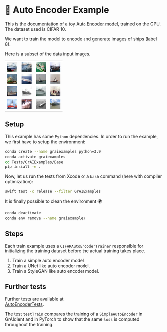 # 🚀 Auto Encoder Example

This is the documentation of a 
[toy Auto Encoder model](../../Tests/GrAIExamples/AutoEncoderExample.swift), 
trained on the GPU. 
The dataset used is CIFAR 10. 

We want to train the model to encode and generate images of ships (label 8).

Here is a subset of the data input images.

<table align="center" cellspacing="0" cellpadding="0">
    <tr>
        <td><img src="../../Tests/data/out/cifar-10/CIFAR8_0.png"></td>
        <td><img src="../../Tests/data/out/cifar-10/CIFAR8_1.png"></td>
        <td><img src="../../Tests/data/out/cifar-10/CIFAR8_2.png"></td>
        <td><img src="../../Tests/data/out/cifar-10/CIFAR8_3.png"></td>
    </tr>
    <tr>
        <td><img src="../../Tests/data/out/cifar-10/CIFAR8_4.png"></td>
        <td><img src="../../Tests/data/out/cifar-10/CIFAR8_5.png"></td>
        <td><img src="../../Tests/data/out/cifar-10/CIFAR8_6.png"></td>
        <td><img src="../../Tests/data/out/cifar-10/CIFAR8_7.png"></td>
    </tr>
    <tr>
        <td><img src="../../Tests/data/out/cifar-10/CIFAR8_8.png"></td>
        <td><img src="../../Tests/data/out/cifar-10/CIFAR8_9.png"></td>
        <td><img src="../../Tests/data/out/cifar-10/CIFAR8_10.png"></td>
        <td><img src="../../Tests/data/out/cifar-10/CIFAR8_11.png"></td>
    </tr>
    <tr>
        <td><img src="../../Tests/data/out/cifar-10/CIFAR8_12.png"></td>
        <td><img src="../../Tests/data/out/cifar-10/CIFAR8_13.png"></td>
        <td><img src="../../Tests/data/out/cifar-10/CIFAR8_14.png"></td>
        <td><img src="../../Tests/data/out/cifar-10/CIFAR8_15.png"></td>
    </tr>
</table>

## Setup

This example has some `Python` dependencies. In order to run 
the example, we first have to setup the environment: 

```bash
conda create --name graiexamples python=3.9
conda activate graiexamples
cd Tests/GrAIExamples/Base
pip install -e .
```

Now, let us run the tests from Xcode or a `bash` command (here with compiler 
optimization):

```bash
swift test -c release --filter GrAIExamples
```

It is finally possible to clean the environment 🌍

```bash     
conda deactivate
conda env remove --name graiexamples
```

## Steps

Each train example uses a `CIFARAutoEncoderTrainer` responsible for 
initializing the training dataset before the actual training takes place.

1. Train a simple auto encoder model.
1. Train a UNet like auto encoder model.
1. Train a StyleGAN like auto encoder model.

## Further tests

Further tests are available at  
[AutoEncoderTests](../../Tests/GrAIExamples/AutoEncoderTests.swift).

The test `testTrain` compares the training of a `SimpleAutoEncoder` 
in GrAIdient and in PyTorch to show that the same `loss` is computed 
throughout the training.
